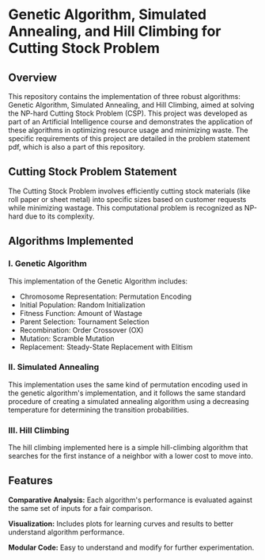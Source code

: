 # Genetic Algorithm, Simulated Annealing, and Hill Climbing for Cutting Stock Problem

## Overview
This repository contains the implementation of three robust algorithms: Genetic Algorithm, Simulated Annealing, and Hill Climbing, aimed at solving the NP-hard Cutting Stock Problem (CSP). This project was developed as part of an Artificial Intelligence course and demonstrates the application of these algorithms in optimizing resource usage and minimizing waste. The specific requirements of this project are detailed in the problem statement pdf, which is also a part of this repository.

## Cutting Stock Problem Statement
The Cutting Stock Problem involves efficiently cutting stock materials (like roll paper or sheet metal) into specific sizes based on customer requests while minimizing wastage. This computational problem is recognized as NP-hard due to its complexity.

## Algorithms Implemented
### I. Genetic Algorithm
This implementation of the Genetic Algorithm includes:

+ Chromosome Representation: Permutation Encoding
+ Initial Population: Random Initialization
+ Fitness Function: Amount of Wastage
+ Parent Selection: Tournament Selection
+ Recombination: Order Crossover (OX)
+ Mutation: Scramble Mutation
+ Replacement: Steady-State Replacement with Elitism

### II. Simulated Annealing
This implementation uses the same kind of permutation encoding used in the genetic algorithm's implementation, and it follows the same standard procedure of creating a simulated annealing algorithm using a decreasing temperature for determining the transition probabilities.

### III. Hill Climbing
The hill climbing implemented here is a simple hill-climbing algorithm that searches for the first instance of a neighbor with a lower cost to move into.

## Features
**Comparative Analysis:** Each algorithm's performance is evaluated against the same set of inputs for a fair comparison.

**Visualization:** Includes plots for learning curves and results to better understand algorithm performance.

**Modular Code:** Easy to understand and modify for further experimentation.

